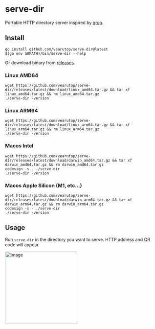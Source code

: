 # serve-dir

Portable HTTP directory server inspired by [qrcp](https://github.com/claudiodangelis/qrcp).

## Install

```
go install github.com/vearutop/serve-dir@latest
$(go env GOPATH)/bin/serve-dir --help
```

Or download binary from [releases](https://github.com/vearutop/serve-dir/releases).

### Linux AMD64

```
wget https://github.com/vearutop/serve-dir/releases/latest/download/linux_amd64.tar.gz && tar xf linux_amd64.tar.gz && rm linux_amd64.tar.gz
./serve-dir -version
```

### Linux ARM64

```
wget https://github.com/vearutop/serve-dir/releases/latest/download/linux_arm64.tar.gz && tar xf linux_arm64.tar.gz && rm linux_arm64.tar.gz
./serve-dir -version
```

### Macos Intel

```
wget https://github.com/vearutop/serve-dir/releases/latest/download/darwin_amd64.tar.gz && tar xf darwin_amd64.tar.gz && rm darwin_amd64.tar.gz
codesign -s - ./serve-dir
./serve-dir -version
```

### Macos Apple Silicon (M1, etc...)

```
wget https://github.com/vearutop/serve-dir/releases/latest/download/darwin_arm64.tar.gz && tar xf darwin_arm64.tar.gz && rm darwin_arm64.tar.gz
codesign -s - ./serve-dir
./serve-dir -version
```

## Usage

Run `serve-dir` in the directory you want to serve. HTTP address and QR code will appear.


<img width="236" alt="image" src="https://github.com/user-attachments/assets/b59db572-d96e-4c6d-979e-d9b8bbf54115">


